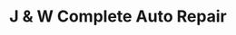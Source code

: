 ---
title: "J & W Complete Auto Repair"
url: /valdosta/j-and-w-complete-auto-repair/
shop: car repair
---